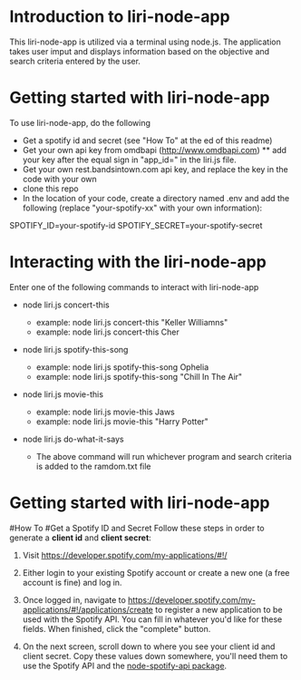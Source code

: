 # Introduction to liri-node-app
This liri-node-app is utilized via a terminal using node.js.  The application takes user imput and displays information based on the objective and search criteria entered by the user.

# Getting started with liri-node-app

To use liri-node-app, do the following
* Get a spotify id and secret (see "How To" at the ed of this readme)
* Get your own api key from omdbapi (http://www.omdbapi.com)
    ** add your key after the equal sign in "app_id=" in the liri.js file.  
* Get your own rest.bandsintown.com api key, and replace the key in the code with your own
* clone this repo
* In the location of your code, create a directory named .env and add the following (replace "your-spotify-xx" with your own information): 

SPOTIFY_ID=your-spotify-id
SPOTIFY_SECRET=your-spotify-secret

# Interacting with the liri-node-app
Enter one of the following commands to interact with liri-node-app

- node liri.js concert-this <a band or an artist>
    * example: node liri.js concert-this "Keller Williamns"
    * example: node liri.js concert-this Cher

- node liri.js spotify-this-song <a song>
    * example: node liri.js spotify-this-song Ophelia
    * example: node liri.js spotify-this-song "Chill In The Air"

- node liri.js  movie-this <a moview>
    * example: node liri.js movie-this Jaws
    * example: node liri.js movie-this "Harry Potter"

- node liri.js  do-what-it-says
    * The above command will run whichever program and search criteria is added to the ramdom.txt file  

# Getting started with liri-node-app

#How To
#Get a Spotify ID and Secret
   Follow these steps in order to generate a **client id** and **client secret**:

   1. Visit <https://developer.spotify.com/my-applications/#!/>

   2. Either login to your existing Spotify account or create a new one (a free account is fine) and log in.

   3. Once logged in, navigate to <https://developer.spotify.com/my-applications/#!/applications/create> to register a new application to be used with the Spotify API. You can fill in whatever you'd like for these fields. When finished, click the "complete" button.

   4. On the next screen, scroll down to where you see your client id and client secret. Copy these values down somewhere, you'll need them to use the Spotify API and the [node-spotify-api package](https://www.npmjs.com/package/node-spotify-api).